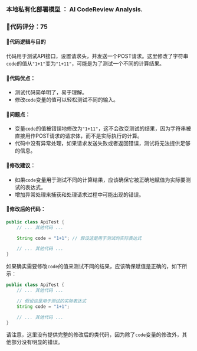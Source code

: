### 本地私有化部署模型 ： AI CodeReview Analysis.
### 🌟代码评分：75
#### 🌟代码逻辑与目的
代码用于测试API接口，设置请求头，并发送一个POST请求。这里修改了字符串`code`的值从`"1+1"`变为`"1+11"`，可能是为了测试一个不同的计算结果。

#### 🌟代码优点：
- 测试代码简单明了，易于理解。
- 修改`code`变量的值可以轻松测试不同的输入。

#### 🔴问题点：
- 变量`code`的值被错误地修改为`"1+11"`，这不会改变测试的结果，因为字符串被直接用作POST请求的请求体，而不是实际执行的计算。
- 代码中没有异常处理，如果请求发送失败或者返回错误，测试将无法提供足够的信息。

#### 📝修改建议：
- 如果`code`变量用于测试不同的计算结果，应该确保它被正确地赋值为实际要测试的表达式。
- 增加异常处理来捕获和处理请求过程中可能出现的错误。

#### 🧹修改后的代码：
```java
public class ApiTest {
    // ... 其他代码 ...

    String code = "1+1"; // 假设这是用于测试的实际表达式

    // ... 其他代码 ...
}
```

如果确实需要修改`code`的值来测试不同的结果，应该确保赋值是正确的，如下所示：

```java
public class ApiTest {
    // ... 其他代码 ...

    // 假设这是用于测试的实际表达式
    String code = "1+1";

    // ... 其他代码 ...
}
```

请注意，这里没有提供完整的修改后的类代码，因为除了`code`变量的修改外，其他部分没有明显的错误。
